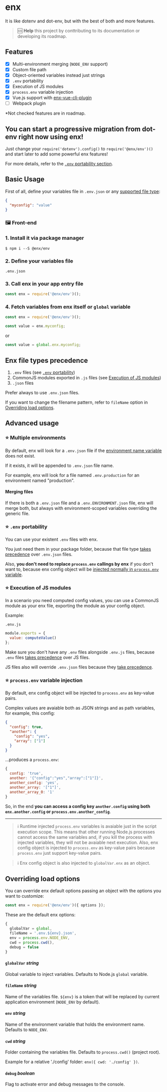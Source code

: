 # enx
It is like dotenv and dot-env, but with the best of both and more features.

> 🆘 **Help** this project by conttributing to its documentation or developing its roadmap.

## Features

- [x] Multi-environment merging (`NODE_ENV` support)
- [x] Custom file path
- [x] Object-oriented variables instead just strings
- [X] `.env` portability
- [X] Execution of JS modules
- [X] `process.env` variable injection
- [X] Vue.js support with [enx-vue-cli-plugin](https://github.com/NOALVO/enx-vue-cli-plugin)
- [ ] Webpack plugin

*Not checked features are in roadmap.

## You can start a progressive migration from dot-env right now using enx!

Just change your `require('dotenv').config()` to `require('@enx/env')()` and start later to add some powerful enx features!

For more details, refer to the [`.env` portability section](#-env-portability).

## Basic Usage

First of all, define your variables file in `.env.json` or any [supported file type](#enx-file-types-precedence):

```json
{
  "myconfig": "value"
}
```

### 🖼️ Front-end

### 1. Install it via package manager

```
$ npm i --S @enx/env
```

### 2. Define your variables file

`.env.json` 

### 3. Call enx in your app entry file
```javascript
const enx = require('@enx/env')();
```

### 4. Fetch variables from enx itself or `global` variable
```javascript
const enx = require('@enx/env')();

const value = enx.myconfig;
```

or
```javascript
const value = global.enx.myconfig;
```

## Enx file types precedence

1. `.env` files (see [`.env` portability](#-env-portability))
2. CommonJS modules exported in `.js` files (see [Execution of JS modules](#-execution-of-js-modules))
3. `.json` files

Prefer always to use `.env.json` files.

If you want to change the filename pattern, refer to `fileName` option in [Overriding load options](#Overriding-load-options).

## Advanced usage

### ⭐ Multiple environments

By default, enx will look for a `.env.json` file if the [environment name variable](#env-string) does not exist.

If it exists, it will be appended to `.env.json` file name.

For example, enx will look for a file named `.env.production` for an environment named "production".

#### Merging files

If there is both a `.env.json` file and a `.env.ENVIRONMENT.json` file, enx will merge both, but always with environment-scoped variables overriding the generic file.

### ⭐ `.env` portability

You can use your existent `.env` files with enx.

You just need them in your package folder, because that file type [takes precedence](#Enx-file-types-precedence) over `.env.json` files.

Also, **you don't need to replace `process.env` callings by enx** if you don't want to, because enx config object will be [injected normally in `process.env` variable](#-processenv-variable-injection).

### ⭐ Execution of JS modules

In a scenario you need computed config values, you can use a CommonJS module as your enx file, exporting the module as your config object.

Example:

`.env.js`
```javascript
module.exports = {
  value: computeValue()
};
```

Make sure you don't have any `.env` files alongside `.env.js` files, because `.env` files [takes precedence](#Enx-file-types-precedence) over JS files.

JS files also will override `.env.json` files because they [take precedence](#Enx-file-types-precedence).

### ⭐ `process.env` variable injection

By default, enx config object will be injected to `process.env` as key-value pairs.

Complex values are avaiable both as JSON strings and as path variables, for example, this config:

```json
{
  "config": true,
  "another": {
    "config": "yes",
    "array": ["1"]
  }
}
```

...produces a `process.env`:

```javascript
{
  config: 'true',
  another: '{"config":"yes","array":["1"]}',
  another_config: 'yes',
  another_array: '["1"]',
  another_array_0: '1'
}
```

So, in the end **you can access a config key `another.config` using both `enx.another.config` or `process.env.another_config`**.

---

> ℹ Runtime injected `process.env` variables is avaiable just in the script execution scope. This means that other running Node.js processes cannot access the same variables and, if you kill the process with injected variables, they will not be avaiable next execution. Also, enx config object is injected to `process.env` as key-value pairs because `process.env` just support key-value pairs.

> ℹ Enx config object is also injected to `globalVar.enx` as an object.

## Overriding load options

You can override enx default options passing an object with the options you want to customize:

```javascript
const enx = require('@enx/env')({ options });
```

These are the default enx options:

```javascript
{
  globalVar = global,
  fileName = '.env.${env}.json',
  env = process.env.NODE_ENV,
  cwd = process.cwd(),
  debug = false
}
```

#### `globalVar` _string_
Global variable to inject variables. Defaults to Node.js `global` variable.

#### `fileName` _string_

Name of the variables file. `${env}` is a token that will be replaced by current application environment (`NODE_ENV` by default).

#### `env` _string_

Name of the environment variable that holds the environment name. Defaults to `NODE_ENV`.

#### `cwd` _string_

Folder containing the variables file. Defaults to `process.cwd()` (project root).

Example for a relative './config' folder: `enx({ cwd: './config' })`.

#### `debug` _boolean_

Flag to activate error and debug messages to the console.
